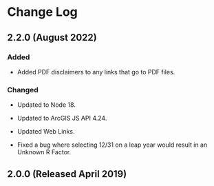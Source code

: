 
# Change Log

## 2.2.0 (August 2022)

### Added 

- Added PDF disclaimers to any links that go to PDF files.

### Changed

- Updated to Node 18.

- Updated to ArcGIS JS API 4.24.

- Updated Web Links. 

- Fixed a bug where selecting 12/31 on a leap year would result in an Unknown R Factor.  

## 2.0.0 (Released April 2019)